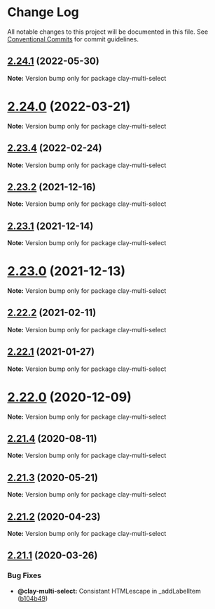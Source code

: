 # Change Log

All notable changes to this project will be documented in this file.
See [Conventional Commits](https://conventionalcommits.org) for commit guidelines.

## [2.24.1](https://github.com/liferay/clay/compare/v2.24.0...v2.24.1) (2022-05-30)

**Note:** Version bump only for package clay-multi-select





# [2.24.0](https://github.com/liferay/clay/compare/v2.23.4...v2.24.0) (2022-03-21)

**Note:** Version bump only for package clay-multi-select





## [2.23.4](https://github.com/liferay/clay/compare/v2.23.3...v2.23.4) (2022-02-24)

**Note:** Version bump only for package clay-multi-select





## [2.23.2](https://github.com/liferay/clay/compare/v2.23.1...v2.23.2) (2021-12-16)

**Note:** Version bump only for package clay-multi-select





## [2.23.1](https://github.com/liferay/clay/tree/master/packages/clay-multi-select/compare/v2.23.0...v2.23.1) (2021-12-14)

**Note:** Version bump only for package clay-multi-select





# [2.23.0](https://github.com/liferay/clay/tree/master/packages/clay-multi-select/compare/v2.22.4...v2.23.0) (2021-12-13)

**Note:** Version bump only for package clay-multi-select





## [2.22.2](https://github.com/liferay/clay/tree/master/packages/clay-multi-select/compare/v2.22.1...v2.22.2) (2021-02-11)

**Note:** Version bump only for package clay-multi-select





## [2.22.1](https://github.com/liferay/clay/tree/master/packages/clay-multi-select/compare/v2.22.0...v2.22.1) (2021-01-27)

**Note:** Version bump only for package clay-multi-select





# [2.22.0](https://github.com/liferay/clay/tree/master/packages/clay-multi-select/compare/v2.21.5...v2.22.0) (2020-12-09)

**Note:** Version bump only for package clay-multi-select





## [2.21.4](https://github.com/liferay/clay/tree/master/packages/clay-multi-select/compare/v2.21.3...v2.21.4) (2020-08-11)

**Note:** Version bump only for package clay-multi-select





## [2.21.3](https://github.com/liferay/clay/tree/master/packages/clay-multi-select/compare/v2.21.2...v2.21.3) (2020-05-21)

**Note:** Version bump only for package clay-multi-select





## [2.21.2](https://github.com/liferay/clay/tree/master/packages/clay-multi-select/compare/v2.21.1...v2.21.2) (2020-04-23)

**Note:** Version bump only for package clay-multi-select





## [2.21.1](https://github.com/liferay/clay/tree/master/packages/clay-multi-select/compare/v2.21.0...v2.21.1) (2020-03-26)


### Bug Fixes

* **@clay-multi-select:** Consistant HTMLescape in _addLabelItem ([b104b49](https://github.com/liferay/clay/tree/master/packages/clay-multi-select/commit/b104b49))
